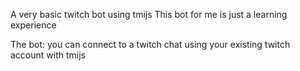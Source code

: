 A very basic twitch bot using tmijs
This bot for me is just a learning experience

The bot:
    you can connect to a twitch chat using your existing twitch account
with tmijs

